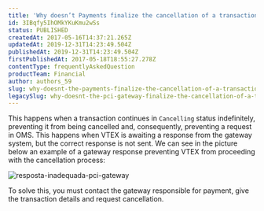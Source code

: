 ```yaml
---
title: 'Why doesn’t Payments finalize the cancellation of a transaction?'
id: 3IBqfy5IhOMkYKuKmu2wSs
status: PUBLISHED
createdAt: 2017-05-16T14:37:21.265Z
updatedAt: 2019-12-31T14:23:49.504Z
publishedAt: 2019-12-31T14:23:49.504Z
firstPublishedAt: 2017-05-18T18:55:27.278Z
contentType: frequentlyAskedQuestion
productTeam: Financial
author: authors_59
slug: why-doesnt-the-payments-finalize-the-cancellation-of-a-transaction
legacySlug: why-doesnt-the-pci-gateway-finalize-the-cancellation-of-a-transaction
---
```


This happens when a transaction continues in `Cancelling` status indefinitely, preventing it from being cancelled and, consequently, preventing a request in OMS. This happens when VTEX is awaiting a response from the gateway system, but the correct response is not sent. We can see in the picture below an example of a gateway response preventing VTEX from proceeding with the cancellation process:

![resposta-inadequada-pci-gateway](//images.contentful.com/alneenqid6w5/3P9FblRbzGIEyWo0IW6msa/278ba7912bcbb49a537e94fb7bb4a1b1/resposta-inadequada-pci-gateway.png)

To solve this, you must contact the gateway responsible for payment, give the transaction details and request cancellation.
